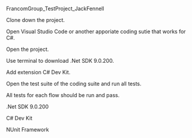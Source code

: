 FrancomGroup_TestProject_JackFennell

Clone down the project.

Open Visual Studio Code or another apporiate coding sutie that works for C#.

Open the project.

Use terminal to download .Net SDK 9.0.200.

Add extension C# Dev Kit.

Open the test suite of the coding suite and run all tests.

All tests for each flow should be run and pass.


.Net SDK 9.0.200

C# Dev Kit

NUnit Framework 

